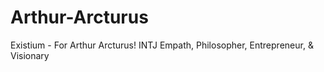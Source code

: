 # Arthur-Arcturus
Existium - For Arthur Arcturus! INTJ Empath, Philosopher, Entrepreneur, &amp; Visionary
